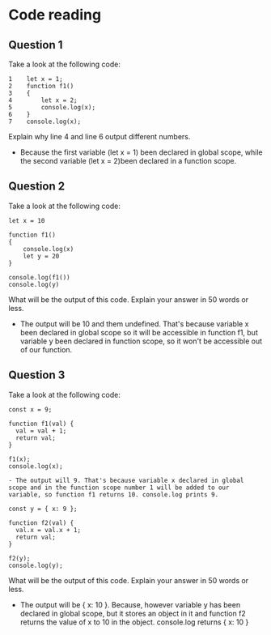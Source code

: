 # Code reading

## Question 1

Take a look at the following code:

```
1    let x = 1;
2    function f1()
3    {
4        let x = 2;
5        console.log(x);
6    }
7    console.log(x);
```

Explain why line 4 and line 6 output different numbers.

- Because the first variable (let x = 1) been declared in global scope, while the second variable (let x = 2)been declared in a function scope.

## Question 2

Take a look at the following code:

```
let x = 10

function f1()
{
    console.log(x)
    let y = 20
}

console.log(f1())
console.log(y)
```

What will be the output of this code. Explain your answer in 50 words or less.

- The output will be 10 and them undefined. That's because variable x been declared in global scope so it will be accessible in function f1, but variable y been declared in function scope, so it won't be accessible out of our function.

## Question 3

Take a look at the following code:

```
const x = 9;

function f1(val) {
  val = val + 1;
  return val;
}

f1(x);
console.log(x);

- The output will 9. That's because variable x declared in global scope and in the function scope number 1 will be added to our variable, so function f1 returns 10. console.log prints 9.

const y = { x: 9 };

function f2(val) {
  val.x = val.x + 1;
  return val;
}

f2(y);
console.log(y);
```

What will be the output of this code. Explain your answer in 50 words or less.

- The output will be { x: 10 }. Because, however variable y has been declared in global scope, but it stores an object in it and function f2 returns the value of x to 10 in the object. console.log returns { x: 10 }
